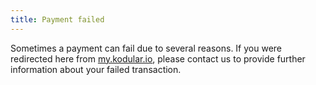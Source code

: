 ```yaml
---
title: Payment failed
---
```


Sometimes a payment can fail due to several reasons. If you were redirected here from [my.kodular.io](https://my.kodular.io),
please contact us to provide further information about your failed transaction.
